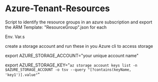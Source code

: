 # Azure-Tenant-Resources
Script to identify the resource groups in an azure subscription and export the ARM Template: "ResourceGroup".json for each

Env. Var.s

create a storage account and run these in you Azure cli to access storage

export AZURE_STORAGE_ACCOUNT="your unique account name"

export AZURE_STORAGE_KEY="`az storage account keys list -n $AZURE_STORAGE_ACCOUNT -o tsv --query "[?contains(keyName, 'key1')].value"`"
